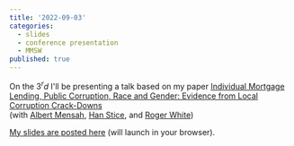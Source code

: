 ```yaml
---
title: '2022-09-03'
categories:
  - slides
  - conference presentation
  - MMSW
published: true
---
```


On the 3$^rd$ I'll be presenting a talk based on my paper [Individual Mortgage Lending, Public Corruption, Race and Gender: Evidence from Local Corruption Crack-Downs](https://papers.ssrn.com/sol3/papers.cfm?abstract_id=3888069)  
(with [Albert Mensah](https://sites.google.com/site/albertmensahkwame/home), [Han Stice](https://www.bschool.cuhk.edu.hk/staff/stice-han/), and [Roger White](https://wpcarey.asu.edu/people/profile/1308641))

[My slides are posted here](https://arthurhowardmorris.github.io/assets/slides/HKJF_slides/MMSW_hkjfc.slides.html) (will launch in your browser).

<!-- permalink: "/resources/install_reghdfe.html" -->
